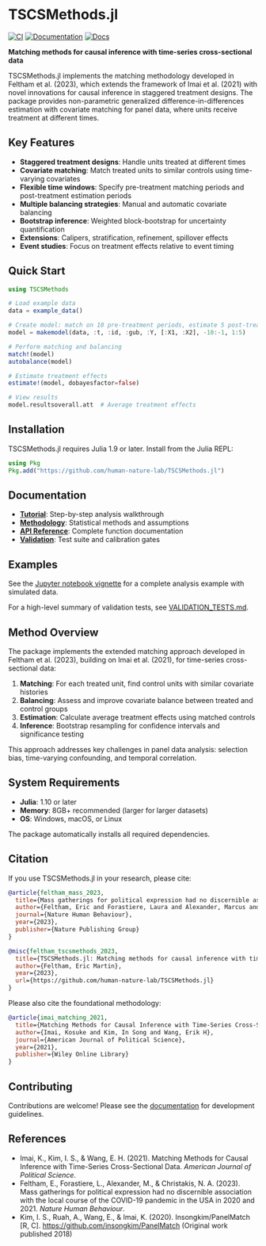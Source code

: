 # TSCSMethods.jl

[![CI](https://github.com/human-nature-lab/TSCSMethods.jl/actions/workflows/CI.yml/badge.svg)](https://github.com/human-nature-lab/TSCSMethods.jl/actions/workflows/CI.yml)
[![Documentation](https://github.com/human-nature-lab/TSCSMethods.jl/actions/workflows/Documentation.yml/badge.svg)](https://github.com/human-nature-lab/TSCSMethods.jl/actions/workflows/Documentation.yml)
[![Docs](https://img.shields.io/badge/docs-stable-blue.svg)](https://human-nature-lab.github.io/TSCSMethods.jl/)

**Matching methods for causal inference with time-series cross-sectional data**

TSCSMethods.jl implements the matching methodology developed in Feltham et al. (2023), which extends the framework of Imai et al. (2021) with novel innovations for causal inference in staggered treatment designs. The package provides non-parametric generalized difference-in-differences estimation with covariate matching for panel data, where units receive treatment at different times.

## Key Features

- **Staggered treatment designs**: Handle units treated at different times
- **Covariate matching**: Match treated units to similar controls using time-varying covariates  
- **Flexible time windows**: Specify pre-treatment matching periods and post-treatment estimation periods
- **Multiple balancing strategies**: Manual and automatic covariate balancing
- **Bootstrap inference**: Weighted block-bootstrap for uncertainty quantification
- **Extensions**: Calipers, stratification, refinement, spillover effects
- **Event studies**: Focus on treatment effects relative to event timing

## Quick Start

```julia
using TSCSMethods

# Load example data
data = example_data()

# Create model: match on 10 pre-treatment periods, estimate 5 post-treatment effects
model = makemodel(data, :t, :id, :gub, :Y, [:X1, :X2], -10:-1, 1:5)

# Perform matching and balancing
match!(model)
autobalance(model)

# Estimate treatment effects
estimate!(model, dobayesfactor=false)

# View results
model.resultsoverall.att  # Average treatment effects
```

## Installation

TSCSMethods.jl requires Julia 1.9 or later. Install from the Julia REPL:

```julia
using Pkg
Pkg.add("https://github.com/human-nature-lab/TSCSMethods.jl")
```

## Documentation

- [**Tutorial**](https://human-nature-lab.github.io/TSCSMethods.jl/tutorial/): Step-by-step analysis walkthrough
- [**Methodology**](https://human-nature-lab.github.io/TSCSMethods.jl/methodology/): Statistical methods and assumptions  
- [**API Reference**](https://human-nature-lab.github.io/TSCSMethods.jl/api/): Complete function documentation
 - [**Validation**](https://human-nature-lab.github.io/TSCSMethods.jl/validation/): Test suite and calibration gates

## Examples

See the [Jupyter notebook vignette](./vignette/vignette.ipynb) for a complete analysis example with simulated data.

For a high-level summary of validation tests, see [VALIDATION_TESTS.md](./VALIDATION_TESTS.md).

## Method Overview

The package implements the extended matching approach developed in Feltham et al. (2023), building on Imai et al. (2021), for time-series cross-sectional data:

1. **Matching**: For each treated unit, find control units with similar covariate histories
2. **Balancing**: Assess and improve covariate balance between treated and control groups  
3. **Estimation**: Calculate average treatment effects using matched controls
4. **Inference**: Bootstrap resampling for confidence intervals and significance testing

This approach addresses key challenges in panel data analysis: selection bias, time-varying confounding, and temporal correlation.

## System Requirements

- **Julia**: 1.10 or later
- **Memory**: 8GB+ recommended (larger for larger datasets)
- **OS**: Windows, macOS, or Linux

The package automatically installs all required dependencies.

## Citation

If you use TSCSMethods.jl in your research, please cite:

```bibtex
@article{feltham_mass_2023,
  title={Mass gatherings for political expression had no discernible association with the local course of the COVID-19 pandemic in the USA in 2020 and 2021},
  author={Feltham, Eric and Forastiere, Laura and Alexander, Marcus and Christakis, Nicholas A},
  journal={Nature Human Behaviour},
  year={2023},
  publisher={Nature Publishing Group}
}

@misc{feltham_tscsmethods_2023,
  title={TSCSMethods.jl: Matching methods for causal inference with time-series cross-sectional data},
  author={Feltham, Eric Martin},
  year={2023},
  url={https://github.com/human-nature-lab/TSCSMethods.jl}
}
```

Please also cite the foundational methodology:

```bibtex
@article{imai_matching_2021,
  title={Matching Methods for Causal Inference with Time-Series Cross-Sectional Data},
  author={Imai, Kosuke and Kim, In Song and Wang, Erik H},
  journal={American Journal of Political Science},
  year={2021},
  publisher={Wiley Online Library}
}
```

## Contributing

Contributions are welcome! Please see the [documentation](https://human-nature-lab.github.io/TSCSMethods.jl/) for development guidelines.

## References

- Imai, K., Kim, I. S., & Wang, E. H. (2021). Matching Methods for Causal Inference with Time-Series Cross-Sectional Data. *American Journal of Political Science*.
- Feltham, E., Forastiere, L., Alexander, M., & Christakis, N. A. (2023). Mass gatherings for political expression had no discernible association with the local course of the COVID-19 pandemic in the USA in 2020 and 2021. *Nature Human Behaviour*.
- Kim, I. S., Ruah, A., Wang, E., & Imai, K. (2020). Insongkim/PanelMatch [R, C]. https://github.com/insongkim/PanelMatch (Original work published 2018)
